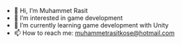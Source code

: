 - 👋 Hi, I’m Muhammet Rasit
- 👀 I’m interested in game development
- 🌱 I’m currently learning game development with Unity
- 📫 How to reach me: muhammetrasitkose@hotmail.com
